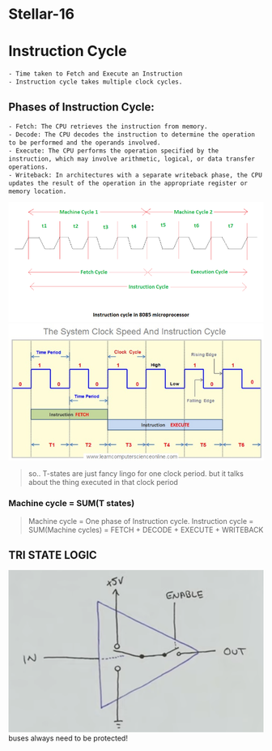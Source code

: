 # Stellar-16

# Instruction Cycle
    - Time taken to Fetch and Execute an Instruction
    - Instruction cycle takes multiple clock cycles.
  
## Phases of Instruction Cycle:
    - Fetch: The CPU retrieves the instruction from memory.
    - Decode: The CPU decodes the instruction to determine the operation to be performed and the operands involved.
    - Execute: The CPU performs the operation specified by the instruction, which may involve arithmetic, logical, or data transfer operations.
    - Writeback: In architectures with a separate writeback phase, the CPU updates the result of the operation in the appropriate register or memory location.
  
![alt text](image-1.png)
![alt text](image.png)
> so.. T-states are just fancy lingo for one clock period. but it talks about the thing executed in that clock period
### Machine cycle = SUM(T states)
> Machine cycle = One phase of Instruction cycle.
> Instruction cycle = SUM(Machine cycles) = FETCH + DECODE + EXECUTE + WRITEBACK


## TRI STATE LOGIC
![alt text](image-2.png)
buses always need to be protected!